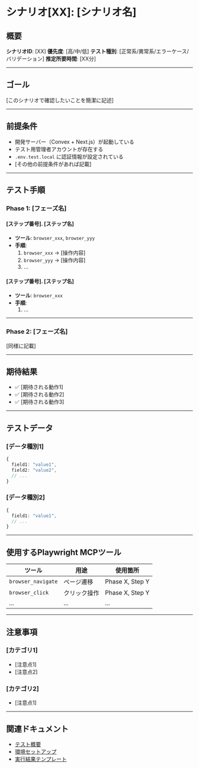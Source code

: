 # シナリオ[XX]: [シナリオ名]

## 概要

**シナリオID**: [XX]
**優先度**: [高/中/低]
**テスト種別**: [正常系/異常系/エラーケース/バリデーション]
**推定所要時間**: [XX分]

---

## ゴール

[このシナリオで確認したいことを簡潔に記述]

---

## 前提条件

- 開発サーバー（Convex + Next.js）が起動している
- テスト用管理者アカウントが存在する
- `.env.test.local` に認証情報が設定されている
- [その他の前提条件があれば記載]

---

## テスト手順

### Phase 1: [フェーズ名]

#### [ステップ番号]. [ステップ名]

- **ツール**: `browser_xxx`, `browser_yyy`
- **手順**:
  1. `browser_xxx` → [操作内容]
  2. `browser_yyy` → [操作内容]
  3. ...

#### [ステップ番号]. [ステップ名]

- **ツール**: `browser_xxx`
- **手順**:
  1. ...

---

### Phase 2: [フェーズ名]

[同様に記載]

---

## 期待結果

- ✅ [期待される動作1]
- ✅ [期待される動作2]
- ✅ [期待される動作3]

---

## テストデータ

### [データ種別1]

```typescript
{
  field1: "value1",
  field2: "value2",
  // ...
}
```

### [データ種別2]

```typescript
{
  field1: "value1",
  // ...
}
```

---

## 使用するPlaywright MCPツール

| ツール | 用途 | 使用箇所 |
|--------|------|----------|
| `browser_navigate` | ページ遷移 | Phase X, Step Y |
| `browser_click` | クリック操作 | Phase X, Step Y |
| ... | ... | ... |

---

## 注意事項

### [カテゴリ1]

- [注意点1]
- [注意点2]

### [カテゴリ2]

- [注意点1]

---

## 関連ドキュメント

- [テスト概要](../[機能名]/overview.md)
- [環境セットアップ](../setup.md)
- [実行結果テンプレート](./result-template.md)
